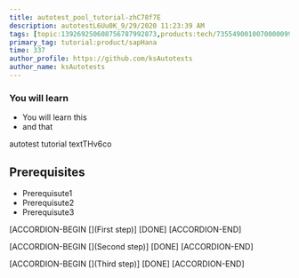 ```yaml
---
title: autotest_pool_tutorial-zhC78f7E
description: autotestL6Uu0K_9/29/2020 11:23:39 AM
tags: [topic:139269250608756787992873,products:tech/73554900100700000996,tutorial:experience/advanced]
primary_tag: tutorial:product/sapHana
time: 337
author_profile: https://github.com/ksAutotests
author_name: ksAutotests
---
```

### You will learn
- You will learn this
- and that

autotest tutorial textTHv6co

## Prerequisites
- Prerequisute1
- Prerequisute2
- Prerequisute3

[ACCORDION-BEGIN [](First step)]
[DONE]
[ACCORDION-END]

[ACCORDION-BEGIN [](Second step)]
[DONE]
[ACCORDION-END]

[ACCORDION-BEGIN [](Third step)]
[DONE]
[ACCORDION-END]

